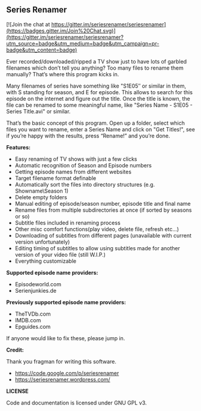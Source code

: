 ## Series Renamer

[![Join the chat at https://gitter.im/seriesrenamer/seriesrenamer](https://badges.gitter.im/Join%20Chat.svg)](https://gitter.im/seriesrenamer/seriesrenamer?utm_source=badge&utm_medium=badge&utm_campaign=pr-badge&utm_content=badge)

Ever recorded/downloaded/ripped a TV show just to have lots of garbled filenames which don’t tell you anything? Too many files to rename them manually? That’s where this program kicks in. 

Many filenames of series have something like "S1E05″ or similar in them, with S standing for season, and E for episode. This allows to search for this episode on the internet and figure out the title. Once the title is known, the file can be renamed to some meaningful name, like "Series Name - S1E05 - Series Title.avi" or similar. 

That’s the basic concept of this program. Open up a folder, select which files you want to rename, enter a Series Name and click on "Get Titles!", see if you’re happy with the results, press “Rename!” and you’re done.

**Features:**

* Easy renaming of TV shows with just a few clicks
* Automatic recognition of Season and Episode numbers
* Getting episode names from different websites
* Target filename format definable
* Automatically sort the files into directory structures (e.g. Showname\Season 1\)
* Delete empty folders
* Manual editing of episode/season number, episode title and final name
* Rename files from multiple subdirectories at once (if sorted by seasons or so)
* Subtitle files included in renaming process
* Other misc comfort functions(play video, delete file, refresh etc…)
* Downloading of subtitles from different pages (unavailable with current version unfortunately)
* Editing timing of subtitles to allow using subtitles made for another version of your video file (still W.I.P.)
* Everything customizable

**Supported episode name providers:**
* Episodeworld.com
* Serienjunkies.de

**Previously supported episode name providers:**
* TheTVDb.com
* IMDB.com
* Epguides.com

If anyone would like to fix these, please jump in.

**Credit:**

Thank you fragman for writing this software.

* https://code.google.com/p/seriesrenamer
* https://seriesrenamer.wordpress.com/

**LICENSE**

Code and documentation is licensed under GNU GPL v3.
